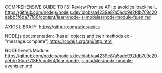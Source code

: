 COMPREHENSIVE GUIDE TO FS:
    Review Promise API to avoid callback hell..
    https://github.com/nodejs/nodejs.dev/blob/aa4239e87a5adc992fdb709c20aebb5f6da77f86/content/learn/node-js-modules/node-module-fs.en.md

AXIOS LIBRARY:
https://github.com/axios/axios

NODE.js documentation: (has all objects and their methods ex = "message.complete")
https://nodejs.org/api/http.html

NODE Events Module:
https://github.com/nodejs/nodejs.dev/blob/aa4239e87a5adc992fdb709c20aebb5f6da77f86/content/learn/node-js-modules/node-module-events.en.md